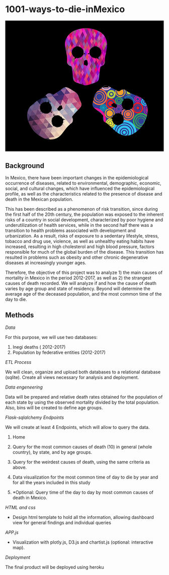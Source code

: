 # 1001-ways-to-die-inMexico

![](https://github.com/JoannePeel/1001-ways-to-die-in-Mexico/blob/master/assets/images/mexicraneos.png)

## Background 

In Mexico, there have been important changes in the epidemiological occurrence of diseases, related to environmental, demographic, economic, social, and cultural changes, which have influenced the epidemiological profile, as well as the characteristics related to the presence of disease and death in the Mexican population.

This has been described as a phenomenon of risk transition, since during the first half of the 20th century, the population was exposed to the inherent risks of a country in social development, characterized by poor hygiene and underutilization of health services, while in the second half there was a transition to health problems associated with development and urbanization. 
As a result, risks of exposure to a sedentary lifestyle, stress, tobacco and drug use, violence, as well as unhealthy eating habits have increased, resulting in high cholesterol and high blood pressure, factors responsible for much of the global burden of the disease. This transition has resulted in problems such as obesity and other chronic degenerative diseases at increasingly younger ages.

Therefore, the objective of this project was to analyze 1) the main causes of mortality in Mexico in the period 2012-2017, as well as 2) the strangest causes of death recorded.
We will analyze if and how the cause of death varies by age group and state of residency.
Beyond will determine the average age of the deceased population, and the most common time of the day to die.

## Methods

*Data*

For this purpose, we will use two databases:
1)	Inegi deaths ( 2012-2017)
2)	Population by federative entities (2012-2017)

*ETL Process*

We will clean, organize and upload both databases to a relational database (sqlite).
Create all views necessary for analysis and deployment.

*Data engeneering*

Data will be prepared and relative death rates obtained for the population of each state by using the observed mortality divided by the total population.
Also, bins will be created to define age groups.

*Flask-sqlalchemy Endpoints*

We will create at least 4 Endpoints, which will allow to query the data.

1) Home

2) Query for the most common causes of death (10) in general (whole country), by state, and by age groups.

3) Query for the weirdest causes of death, using the same criteria as above.

4) Data visualization for the most common time of day to die by year and for all the years included in this study

5) *Optional: Query time of the day to day by most common causes of death in Mexico.

*HTML and css*
* Design html template to hold all the information, allowing dashboard view for general findings and individual queries

*APP.js*

* Visualization with plotly.js, D3.js and chartist.js (optional: interactive map).

*Deployment*

The final product will be deployed using heroku



